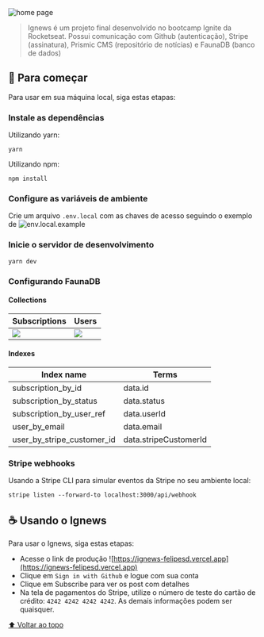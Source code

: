 <img src="https://user-images.githubusercontent.com/18513213/155630154-2e7e79c0-6d06-43fc-9014-4e8f58fc243d.png" alt="home page" />

> Ignews é um projeto final desenvolvido no bootcamp Ignite da Rocketseat. Possui comunicação com Github (autenticação), Stripe (assinatura), Prismic CMS (repositório 
> de notícias) e FaunaDB (banco de dados)

## 🚀 Para começar

Para usar em sua máquina local, siga estas etapas:
### Instale as dependências
Utilizando yarn:
```
yarn
```
Utilizando npm:
```
npm install
```
### Configure as variáveis de ambiente
Crie um arquivo `.env.local` com as chaves de acesso seguindo o exemplo de ![env.local.example](https://github.com/fezoide/ignews/blob/main/.env.local.example)

### Inicie o servidor de desenvolvimento
```
yarn dev
```
### Configurando FaunaDB
#### Collections
<table>
  <thead>
    <tr>
      <th>Subscriptions</th>
      <th>Users</th>
    </tr>
  </thead>
  <tr>
    <td> <img src="https://user-images.githubusercontent.com/18513213/155633661-a56315db-dfb2-4a65-9dcd-c9f90a2f2c07.png" /> </td>
    <td> <img src="https://user-images.githubusercontent.com/18513213/155633588-f199d978-b868-4360-8419-574a4bb9ff14.png" </td>
  </tr>
</table>

#### Indexes

<table>
  <thead>
    <tr>
      <th>Index name</th>
      <th>Terms</th>
    </tr>
  </thead>
  <tr>
    <td> subscription_by_id </td>
    <td> data.id </td>
  </tr>
  <tr>
    <td> subscription_by_status </td>
    <td> data.status </td>
  </tr>
  <tr>
    <td> subscription_by_user_ref </td>
    <td> data.userId </td>
  </tr>
  <tr>
    <td> user_by_email </td>
    <td> data.email </td>
  </tr>
  <tr>
    <td> user_by_stripe_customer_id </td>
    <td> data.stripeCustomerId </td>
  </tr>
</table>

### Stripe webhooks

Usando a Stripe CLI para simular eventos da Stripe no seu ambiente local:

```
stripe listen --forward-to localhost:3000/api/webhook
```

## ☕ Usando o Ignews

Para usar o Ignews, siga estas etapas:
* Acesse o link de produção
![https://ignews-felipesd.vercel.app](https://ignews-felipesd.vercel.app)
* Clique em `Sign in with Github` e logue com sua conta
* Clique em Subscribe para ver os post com detalhes
* Na tela de pagamentos do Stripe, utilize o número de teste do cartão de crédito: `4242 4242 4242 4242`. As demais informações podem ser quaisquer.

[⬆ Voltar ao topo](#nome-do-projeto)<br>
